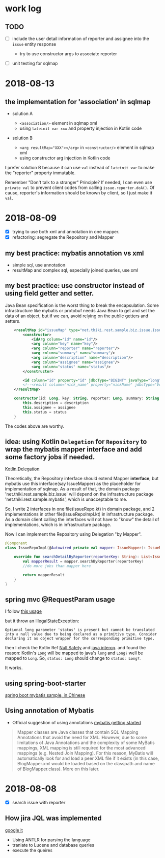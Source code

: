 
# work log

## TODO

* [ ] include the user detail information of reporter and assignee into the ``issue`` entity response
  - try to use constructor args to associate reporter
* [ ] unit testing for sqlmap


# 2018-08-13

## the implementation for 'association' in sqlmap

* solution A
  - ``<association/>`` element in sqlmap xml
  - using ``lateinit var xxx`` and property injection in Kotlin code

* solution B
  - ``<arg resultMap="XXX"></arg>`` in ``<constructor/>`` element in sqlmap xml
  - using constructor arg injection in Kotlin code

I prefer solution B because it can use `val` instead of `lateinit var` to make the "reporter" property immutable.

Remember "Don't talk to a stranger" Principle? If needed, I can even use `private val` to prevent client codes from calling ``issue.reporter.doA()``. Of cause, reporter's information should be known by client, so I just make it `val`.


# 2018-08-09

* [x] trying to use both xml and annotation in one mapper.
* [x] refactoring: segregate the Repository and Mapper

## my best practice: mybatis annotation vs xml

* simple sql, use annotation
* resultMap and complex sql, especially joined queries, use xml

## my best practice: use constructor instead of using field getter and setter.

Java Bean specification is the worst thing to break the encapsulation. Some infrastructure like mybatis or protobuf needs Java Bean to get and set the data of an object, but if we can, avoid relying on the public getters and setters.

```xml
    <resultMap id="issueMap" type="net.thiki.rest.sample.biz.issue.Issue">
        <constructor>
            <idArg column="id" name="id"/>
            <arg column="key" name="key"/>
            <arg column="reporter" name="reporter"/>
            <arg column="summary" name="summary"/>
            <arg column="description" name="description"/>
            <arg column="assignee" name="assignee"/>
            <arg column="status" name="status"/>
        </constructor>

        <id column="id" property="id" jdbcType="BIGINT" javaType="long"/>
        <!--<result column="nick_name" property="nickName" jdbcType="VARCHAR" />-->
    </resultMap>
```

```Kotlin
    constructor(id: Long, key: String, reporter: Long, summary: String, description: String?, assignee: Long?, status: Long?): this(id, key, reporter, summary){
        this.description = description
        this.assignee = assignee
        this.status = status
    }

```

The codes above are worthy.


## idea: using Kotlin ``Delegation`` for ``Repository`` to wrap the mybatis mapper interface and add some factory jobs if needed.

[Kotlin Delegation](https://kotlinlang.org/docs/reference/delegation.html)

Theoretically, the Repository interface should extend Mapper **interface**, but mybatis use this interface(say IssueMapper) as the placeholder for implementation of sqlmap. As a result of that, the domain package 'net.thiki.rest.sample.biz.issue' will depend on the infrastructure package 'net.thiki.rest.sample.mybatis', which is unacceptable to me.

So, I write 2 interfaces in one file(IssueRepo.kt) in domain package, and 2 implementations in other file(IssueRepoImpl.kt) in infrastructure package. As a domain client calling the interfaces will not have to "know" the detail of implementations, which is in infrastructure package.

Now I can implement the Repository using Delegation "by Mapper".

```Kotlin
@Component
class IssueRepoImpl(@Autowired private val mapper: IssueMapper): IssueMapper by mapper, IssueRepo {

    override fun searchDetailByReporter(reporterKey: String): List<Issue> {
        val mapperResult = mapper.searchByReporter(reporterKey)
        //do more jobs than mapper here

        return mapperResult
    }
}
```

## spring mvc @RequestParam usage

I follow [this usage](https://www.logicbig.com/tutorials/spring-framework/spring-web-mvc/spring-mvc-request-param.html)

but it throw an IllegalStateException:
```
Optional long parameter 'status' is present but cannot be translated into a null value due to being declared as a primitive type. Consider declaring it as object wrapper for the corresponding primitive type.
```

then I check the Kotlin Ref [Null Safety](https://kotlinlang.org/docs/reference/null-safety.html) and [java interop](https://kotlinlang.org/docs/reference/java-interop.html).
and found the reason:
Kotlin's ``Long`` will be mapped to java's ``long`` and ``Long?`` well be mapped to ``Long``.
So, ``status: Long`` should change to ``status: Long?``.

It works.

## using spring-boot-starter
[spring boot mybatis sample, in Chinese](http://www.ityouknow.com/springboot/2016/11/06/spring-boo-mybatis.html)

## Using annotation of Mybatis

* Official suggestion of using annotations
[mybatis getting started](http://www.mybatis.org/mybatis-3/getting-started.html)

> Mapper classes are Java classes that contain SQL Mapping Annotations that avoid the need for XML. However, due to some limitations of Java Annotations and the complexity of some MyBatis mappings, XML mapping is still required for the most advanced mappings (e.g. Nested Join Mapping). For this reason, MyBatis will automatically look for and load a peer XML file if it exists (in this case, BlogMapper.xml would be loaded based on the classpath and name of BlogMapper.class). More on this later.

# 2018-08-08

* [x] search issue with reporter

## How jira JQL was implemented

[google it](https://stackoverflow.com/questions/4208558/did-atlassion-build-jira-query-language-jql-from-scratch)
* Using ANTLR for parsing the language
* tranlate to Lucene and database queries
* execute the queires



